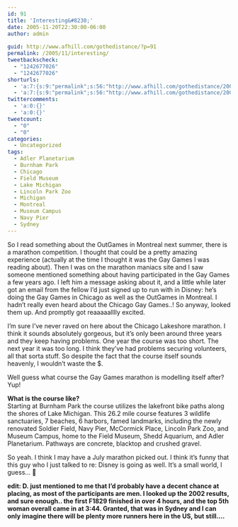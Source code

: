 ```yaml
---
id: 91
title: 'Interesting&#8230;'
date: 2005-11-20T22:30:00-06:00
author: admin
  
guid: http://www.afhill.com/gothedistance/?p=91
permalink: /2005/11/interesting/
tweetbackscheck:
  - "1242677026"
  - "1242677026"
shorturls:
  - 'a:7:{s:9:"permalink";s:56:"http://www.afhill.com/gothedistance/2005/11/interesting/";s:7:"tinyurl";s:25:"http://tinyurl.com/qedd7v";s:4:"isgd";s:17:"http://is.gd/B5aw";s:5:"bitly";s:19:"http://bit.ly/JoaMr";s:5:"snipr";s:22:"http://snipr.com/ia9k7";s:5:"snurl";s:22:"http://snurl.com/ia9k7";s:7:"snipurl";s:24:"http://snipurl.com/ia9k7";}'
  - 'a:7:{s:9:"permalink";s:56:"http://www.afhill.com/gothedistance/2005/11/interesting/";s:7:"tinyurl";s:25:"http://tinyurl.com/qedd7v";s:4:"isgd";s:17:"http://is.gd/B5aw";s:5:"bitly";s:19:"http://bit.ly/JoaMr";s:5:"snipr";s:22:"http://snipr.com/ia9k7";s:5:"snurl";s:22:"http://snurl.com/ia9k7";s:7:"snipurl";s:24:"http://snipurl.com/ia9k7";}'
twittercomments:
  - 'a:0:{}'
  - 'a:0:{}'
tweetcount:
  - "0"
  - "0"
categories:
  - Uncategorized
tags:
  - Adler Planetarium
  - Burnham Park
  - Chicago
  - Field Museum
  - Lake Michigan
  - Lincoln Park Zoo
  - Michigan
  - Montreal
  - Museum Campus
  - Navy Pier
  - Sydney
---
```

So I read something about the OutGames in Montreal next summer, there is a marathon competition. I thought that could be a pretty amazing experience (actually at the time I thought it was the Gay Games I was reading about). Then I was on the marathon maniacs site and I saw someone mentioned something about having participated in the Gay Games a few years ago. I left him a message asking about it, and a little while later got an email from the fellow I&#8217;d just signed up to run with in Disney: he&#8217;s doing the Gay Games in Chicago as well as the OutGames in Montreal. I hadn&#8217;t really even heard about the Chicago Gay Games..! So anyway, looked them up. And promptly got reaaaaalllly excited.

I&#8217;m sure I&#8217;ve never raved on here about the Chicago Lakeshore marathon. I think it sounds absolutely gorgeous, but it&#8217;s only been around three years and they keep having problems. One year the course was too short. The next year it was too long. I think they&#8217;ve had problems securing volunteers, all that sorta stuff. So despite the fact that the course itself sounds heavenly, I wouldn&#8217;t waste the $.

Well guess what course the Gay Games marathon is modelling itself after? Yup!

**What is the course like?**  
Starting at Burnham Park the course utilizes the lakefront bike paths along the shores of Lake Michigan. This 26.2 mile course features 3 wildlife sanctuaries, 7 beaches, 6 harbors, famed landmarks, including the newly renovated Soldier Field, Navy Pier, McCormick Place, Lincoln Park Zoo, and Museum Campus, home to the Field Museum, Shedd Aquarium, and Adler Planetarium. Pathways are concrete, blacktop and crushed gravel. 

So yeah. I think I may have a July marathon picked out. I think it&#8217;s funny that this guy who I just talked to re: Disney is going as well. It&#8217;s a small world, I guess&#8230; 🙂

**edit: D. just mentioned to me that I&#8217;d probably have a decent chance at placing, as most of the participants are men. I looked up the 2002 results, and sure enough.. the first F1829 finished in over 4 hours, and the top 5th woman overall came in at 3:44. Granted, that was in Sydney and I can only imagine there will be plenty more runners here in the US, but still&#8230;.**